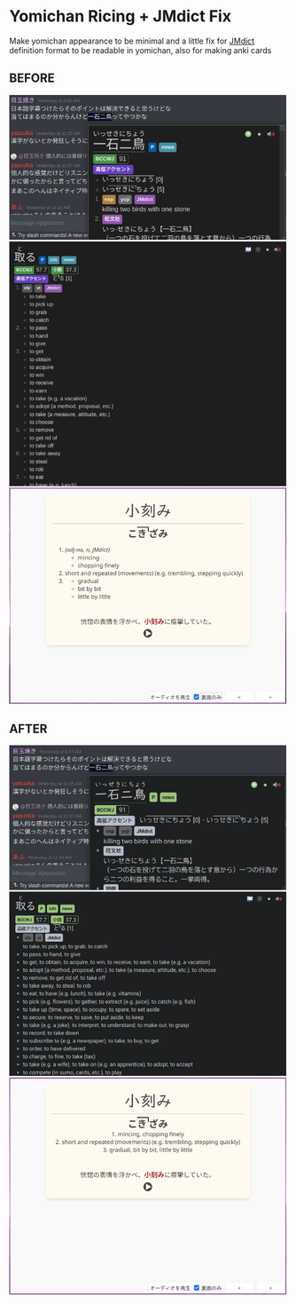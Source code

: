 # Yomichan Ricing + JMdict Fix
Make yomichan appearance to be minimal and a little fix for [JMdict](https://foosoft.net/projects/yomichan/#dictionaries) definition format to be readable in yomichan, also for making anki cards

## BEFORE
<img width="500" mheight="500" src="https://github.com/nagi12147/yomichan-rice/blob/main/Before-1.png">
<img width="500" mheight="500" src="https://github.com/nagi12147/yomichan-rice/blob/main/Before-2.png">
<img width="500" mheight="500" src="https://github.com/nagi12147/yomichan-rice/blob/main/Before-3.png">

## AFTER
<img width="500" mheight="500" src="https://github.com/nagi12147/yomichan-rice/blob/main/After-1.png">
<img width="500" mheight="500" src="https://github.com/nagi12147/yomichan-rice/blob/main/After-2.png">
<img width="500" mheight="500" src="https://github.com/nagi12147/yomichan-rice/blob/main/After-3.png">
